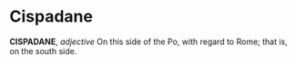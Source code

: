 # Cispadane

**CISPADANE**, _adjective_ On this side of the Po, with regard to Rome; that is, on the south side.